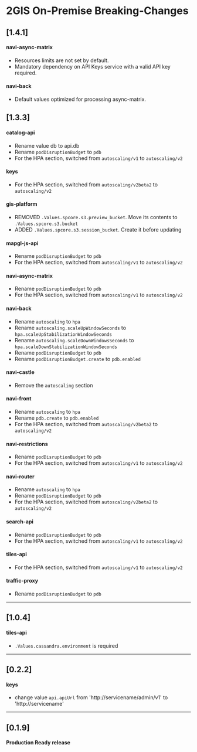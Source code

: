 # 2GIS On-Premise Breaking-Changes

## [1.4.1]

#### navi-async-matrix
- Resources limits are not set by default.
- Mandatory dependency on API Keys service with a valid API key required.

#### navi-back
- Default values optimized for processing async-matrix.

## [1.3.3]

#### catalog-api
- Rename value db to api.db
- Rename `podDisruptionBudget` to `pdb`
- For the HPA section, switched from `autoscaling/v1` to `autoscaling/v2`

#### keys
- For the HPA section, switched from `autoscaling/v2beta2` to `autoscaling/v2`

#### gis-platform
- REMOVED `.Values.spcore.s3.preview_bucket`. Move its contents to `.Values.spcore.s3.bucket`
- ADDED `.Values.spcore.s3.session_bucket`. Create it before updating

#### mapgl-js-api
- Rename `podDisruptionBudget` to `pdb`
- For the HPA section, switched from `autoscaling/v1` to `autoscaling/v2`

#### navi-async-matrix
- Rename `podDisruptionBudget` to `pdb`
- For the HPA section, switched from `autoscaling/v1` to `autoscaling/v2`

#### navi-back
- Rename `autoscaling` to `hpa`
- Rename `autoscaling.scaleUpWindowSeconds` to `hpa.scaleUpStabilizationWindowSeconds`
- Rename `autoscaling.scaleDownWindowsSeconds` to `hpa.scaleDownStabilizationWindowSeconds`
- Rename `podDisruptionBudget` to `pdb`
- Rename `podDisruptionBudget.create` to `pdb.enabled`

#### navi-castle
- Remove the `autoscaling` section

#### navi-front
- Rename `autoscaling` to `hpa`
- Rename `pdb.create` to `pdb.enabled`
- For the HPA section, switched from `autoscaling/v2beta2` to `autoscaling/v2`

#### navi-restrictions
- Rename `podDisruptionBudget` to `pdb`
- For the HPA section, switched from `autoscaling/v1` to `autoscaling/v2`

#### navi-router
- Rename `autoscaling` to `hpa`
- Rename `podDisruptionBudget` to `pdb`
- For the HPA section, switched from `autoscaling/v2beta2` to `autoscaling/v2`

#### search-api
- Rename `podDisruptionBudget` to `pdb`
- For the HPA section, switched from `autoscaling/v1` to `autoscaling/v2`

#### tiles-api
- For the HPA section, switched from `autoscaling/v1` to `autoscaling/v2`

#### traffic-proxy
- Rename `podDisruptionBudget` to `pdb`

---
## [1.0.4]
#### tiles-api
- `.Values.cassandra.environment` is required

---
## [0.2.2]
#### keys
- change value `api.apiUrl` from 'http://servicename/admin/v1' to 'http://servicename'

---
## [0.1.9]
#### Production Ready release

